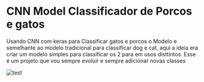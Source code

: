# CNN Model Classificador de Porcos e gatos
Usando CNN com keras para Classificar gatos e porcos o Modelo e semelhante ao modelo tradicional para classificar dog e cat, aqui a ideia era criar um modelo simples para classificar os 2 para em usos disttintos. Esse é um projeto que vou sempre evoluir e sempre adicionar novas classes

![test](https://ml7o3caiyqou.i.optimole.com/w:500/h:297/q:auto/rt:fill/g:ce/https://towardsai.net/wp-content/uploads/2019/05/1_QyTr6JbNP1PaPI6FjWZYTA.gif)
